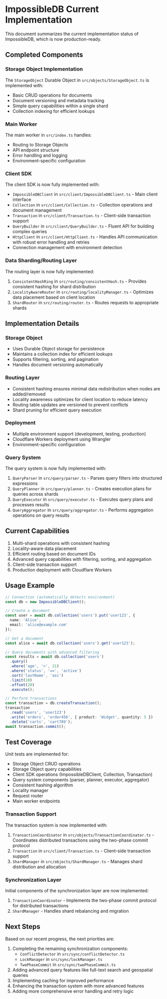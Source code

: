 # ImpossibleDB Current Implementation

This document summarizes the current implementation status of ImpossibleDB, which is now production-ready.

## Completed Components

### Storage Object Implementation
The `StorageObject` Durable Object in `src/objects/StorageObject.ts` is implemented with:

- Basic CRUD operations for documents
- Document versioning and metadata tracking
- Simple query capabilities within a single shard
- Collection indexing for efficient lookups

### Main Worker
The main worker in `src/index.ts` handles:

- Routing to Storage Objects
- API endpoint structure
- Error handling and logging
- Environment-specific configuration

### Client SDK
The client SDK is now fully implemented with:

- `ImpossibleDBClient` in `src/client/ImpossibleDBClient.ts` - Main client interface
- `Collection` in `src/client/Collection.ts` - Collection operations and document management
- `Transaction` in `src/client/Transaction.ts` - Client-side transaction support
- `QueryBuilder` in `src/client/QueryBuilder.ts` - Fluent API for building complex queries
- `HttpClient` in `src/client/HttpClient.ts` - Handles API communication with robust error handling and retries
- Connection management with environment detection

### Data Sharding/Routing Layer
The routing layer is now fully implemented:

1. `ConsistentHashRing` in `src/routing/consistentHash.ts` - Provides consistent hashing for shard distribution
2. `LocalityAwareRouter` in `src/routing/localityManager.ts` - Optimizes data placement based on client location
3. `ShardRouter` in `src/routing/router.ts` - Routes requests to appropriate shards

## Implementation Details

### Storage Object
- Uses Durable Object storage for persistence
- Maintains a collection index for efficient lookups
- Supports filtering, sorting, and pagination
- Handles document versioning automatically

### Routing Layer
- Consistent hashing ensures minimal data redistribution when nodes are added/removed
- Locality awareness optimizes for client location to reduce latency
- Routing table updates are versioned to prevent conflicts
- Shard pruning for efficient query execution

### Deployment
- Multiple environment support (development, testing, production)
- Cloudflare Workers deployment using Wrangler
- Environment-specific configuration

### Query System
The query system is now fully implemented with:

1. `QueryParser` in `src/query/parser.ts` - Parses query filters into structured expressions
2. `QueryPlanner` in `src/query/planner.ts` - Creates execution plans for queries across shards
3. `QueryExecutor` in `src/query/executor.ts` - Executes query plans and processes results
4. `QueryAggregator` in `src/query/aggregator.ts` - Performs aggregation operations on query results

## Current Capabilities

1. Multi-shard operations with consistent hashing
2. Locality-aware data placement
3. Efficient routing based on document IDs
4. Advanced query capabilities with filtering, sorting, and aggregation
5. Client-side transaction support
6. Production deployment with Cloudflare Workers

## Usage Example

```typescript
// Connection (automatically detects environment)
const db = new ImpossibleDBClient();

// Create a document
const user = await db.collection('users').put('user123', { 
  name: 'Alice', 
  email: 'alice@example.com' 
});

// Get a document
const alice = await db.collection('users').get('user123');

// Query documents with advanced filtering
const results = await db.collection('users')
  .query()
  .where('age', '>', 21)
  .where('status', '==', 'active')
  .sort('lastName', 'asc')
  .limit(10)
  .offset(20)
  .execute();

// Perform transactions
const transaction = db.createTransaction();
transaction
  .read('users', 'user123')
  .write('orders', 'order456', { product: 'Widget', quantity: 5 })
  .delete('carts', 'cart789');
await transaction.commit();
```

## Test Coverage

Unit tests are implemented for:
- Storage Object CRUD operations
- Storage Object query capabilities
- Client SDK operations (ImpossibleDBClient, Collection, Transaction)
- Query system components (parser, planner, executor, aggregator)
- Consistent hashing algorithm
- Locality manager
- Request router
- Main worker endpoints

### Transaction Support
The transaction system is now implemented with:

1. `TransactionCoordinator` in `src/objects/TransactionCoordinator.ts` - Coordinates distributed transactions using the two-phase commit protocol
2. `Transaction` in `src/client/Transaction.ts` - Client-side transaction support
3. `ShardManager` in `src/objects/ShardManager.ts` - Manages shard distribution and allocation

### Synchronization Layer
Initial components of the synchronization layer are now implemented:

1. `TransactionCoordinator` - Implements the two-phase commit protocol for distributed transactions
2. `ShardManager` - Handles shard rebalancing and migration

## Next Steps

Based on our recent progress, the next priorities are:

1. Completing the remaining synchronization components:
   - `ConflictDetector` in `src/sync/conflictDetector.ts`
   - `LockManager` in `src/sync/lockManager.ts`
   - `TwoPhaseCommit` in `src/sync/twoPhaseCommit.ts`
2. Adding advanced query features like full-text search and geospatial queries
3. Implementing caching for improved performance
4. Enhancing the transaction system with more advanced features
5. Adding more comprehensive error handling and retry logic
